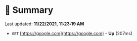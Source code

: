 # 📖 Summary
Last updated: **11/22/2021, 11:23:19 AM**

- `GET` [https://google.com](https://google.com) - **Up** (207ms)
